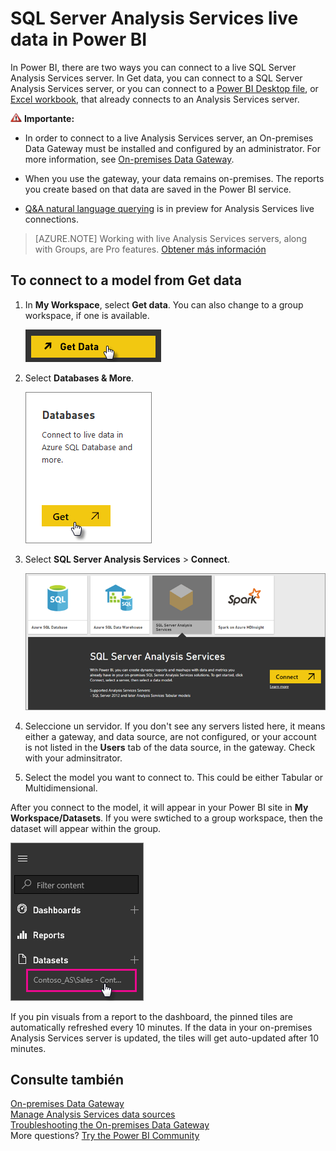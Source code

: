 <properties
   pageTitle="SQL Server Analysis Services live data in Power BI"
   description="SQL Server Analysis Services live data in Power BI. This is done via a data source that was configured for an enterprise gateway."
   services="powerbi"
   documentationCenter=""
   authors="guyinacube"
   manager="mblythe"
   backup=""
   editor=""
   tags=""
   qualityFocus="no"
   qualityDate=""/>

<tags
   ms.service="powerbi"
   ms.devlang="NA"
   ms.topic="article"
   ms.tgt_pltfrm="NA"
   ms.workload="powerbi"
   ms.date="09/21/2016"
   ms.author="asaxton"/>
# SQL Server Analysis Services live data in Power BI

In Power BI, there are two ways you can connect to a live SQL Server Analysis Services server. In Get data, you can connect to a SQL Server Analysis Services server, or you can connect to a <bpt id="p1">[</bpt>Power BI Desktop file<ept id="p1">](powerbi-service-powerbi-desktop-files.md)</ept>, or <bpt id="p2">[</bpt>Excel workbook<ept id="p2">](powerbi-service-excel-data.md)</ept>, that already connects to an Analysis Services server. 

 ![](media/powerbi-sql-server-analysis-services-tabular-data/importantIcon.png) **Importante:**

-   In order to connect to a live Analysis Services server, an On-premises Data Gateway must be installed and configured by an administrator. For more information, see <bpt id="p1">[</bpt>On-premises Data Gateway<ept id="p1">](powerbi-gateway-onprem.md)</ept>.

-   When you use the gateway, your data remains on-premises.  The reports you create based on that data are saved in the Power BI service. 

-   <bpt id="p1">[</bpt>Q&amp;A natural language querying<ept id="p1">](powerbi-service-q-and-a-direct-query.md)</ept> is in preview for Analysis Services live connections.

> [AZURE.NOTE] Working with live Analysis Services servers, along with Groups, are Pro features. [Obtener más información](powerbi-power-bi-pro-content-what-is-it.md)

## To connect to a model from Get data

1.  In <bpt id="p1">**</bpt>My Workspace<ept id="p1">**</ept>, select <bpt id="p2">**</bpt>Get data<ept id="p2">**</ept>. You can also change to a group workspace, if one is available.

    ![](media/powerbi-sql-server-analysis-services-tabular-data/ConnectToAS_GetDataButton.png)

2.  Select <bpt id="p1">**</bpt>Databases &amp; More<ept id="p1">**</ept>.

    ![](media/powerbi-sql-server-analysis-services-tabular-data/ConnectToAS_GetData_1.png)

3.  Select <bpt id="p1">**</bpt>SQL Server Analysis Services<ept id="p1">**</ept><ph id="ph1"> &gt; </ph><bpt id="p2">**</bpt>Connect<ept id="p2">**</ept>. 

    ![](media/powerbi-sql-server-analysis-services-tabular-data/ConnectToAS_GetData_2.png)

4.  Seleccione un servidor. If you don't see any servers listed here, it means either a gateway, and data source, are not configured, or your account is not listed in the <bpt id="p1">**</bpt>Users<ept id="p1">**</ept> tab of the data source, in the gateway. Check with your adminsitrator.

5.  Select the model you want to connect to. This could be either Tabular or Multidimensional.

After you connect to the model, it will appear in your Power BI site in <bpt id="p1">**</bpt>My Workspace/Datasets<ept id="p1">**</ept>. If you were swtiched to a group workspace, then the dataset will appear within the group.

![](media/powerbi-sql-server-analysis-services-tabular-data/ConnectToAS_Dataset_5.png)

If you pin visuals from a report to the dashboard, the pinned tiles are automatically refreshed every 10 minutes. If the data in your on-premises Analysis Services server is updated, the tiles will get auto-updated after 10 minutes.

## Consulte también

[On-premises Data Gateway](powerbi-gateway-onprem.md)  
[Manage Analysis Services data sources](powerbi-gateway-enterprise-manage-ssas.md)  
[Troubleshooting the On-premises Data Gateway](powerbi-gateway-onprem-tshoot.md)  
More questions? [Try the Power BI Community](http://community.powerbi.com/)